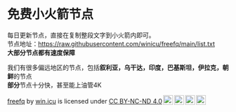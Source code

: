 # 免费小火箭节点
每日更新节点，直接在复制整段文字到小火箭内即可。<br>
节点地址：https://raw.githubusercontent.com/winicu/freefq/main/list.txt<br>
**大部分节点都有速度保障** <br>

我们有很多偏远地区的节点，包括**叙利亚，乌干达，印度，巴基斯坦，伊拉克，朝鲜**的节点        
**部分**节点十分快，甚至能上油管4K

   
      
      
      
      


<p xmlns:cc="http://creativecommons.org/ns#" xmlns:dct="http://purl.org/dc/terms/"><a property="dct:title" rel="cc:attributionURL" href="https://github.com/winicu/freefq">freefq</a> by <a rel="cc:attributionURL dct:creator" property="cc:attributionName" href="https://t.me/winicu">win.icu</a> is licensed under <a href="http://creativecommons.org/licenses/by-nc-nd/4.0/?ref=chooser-v1" target="_blank" rel="license noopener noreferrer" style="display:inline-block;">CC BY-NC-ND 4.0<img style="height:22px!important;margin-left:3px;vertical-align:text-bottom;" src="https://mirrors.creativecommons.org/presskit/icons/cc.svg?ref=chooser-v1"><img style="height:22px!important;margin-left:3px;vertical-align:text-bottom;" src="https://mirrors.creativecommons.org/presskit/icons/by.svg?ref=chooser-v1"><img style="height:22px!important;margin-left:3px;vertical-align:text-bottom;" src="https://mirrors.creativecommons.org/presskit/icons/nc.svg?ref=chooser-v1"><img style="height:22px!important;margin-left:3px;vertical-align:text-bottom;" src="https://mirrors.creativecommons.org/presskit/icons/nd.svg?ref=chooser-v1"></a></p>
